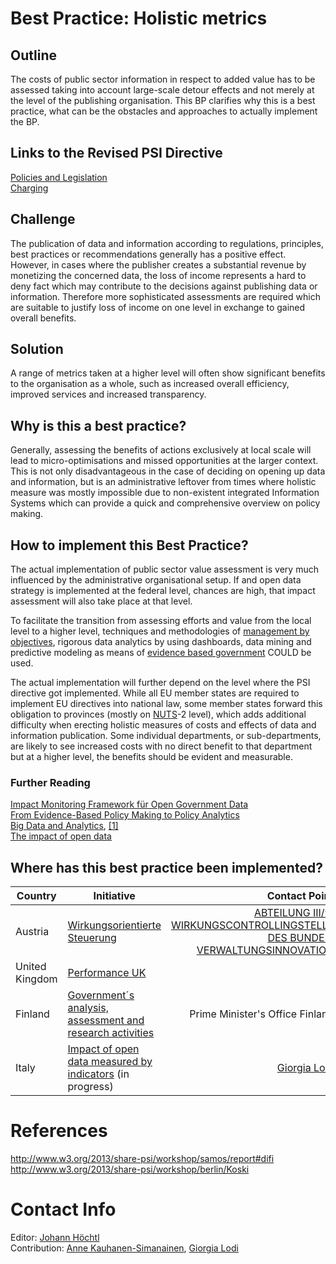 # Best Practice: Holistic metrics

## Outline
The costs of public sector information in respect to added value has to be assessed taking into account large-scale detour effects and not merely at the level of the publishing organisation. This BP clarifies why this is a best practice, what can be the obstacles and approaches to actually implement the BP.

## Links to the Revised PSI Directive
[Policies and Legislation](http://www.w3.org/2013/share-psi/elements#policy)  
[Charging](http://www.w3.org/2013/share-psi/elements#charging)  

## Challenge
The publication of data and information according to regulations, principles, best practices or recommendations generally has a positive effect. However, in cases where the publisher creates a substantial revenue by monetizing the concerned data, the loss of income represents a hard to deny fact which may contribute to the decisions against publishing data or information. Therefore more sophisticated assessments are required which are suitable to justify loss of income on one level in exchange to gained overall benefits.

## Solution
A range of metrics taken at a higher level will often show significant benefits to the organisation as a whole, such as increased overall efficiency, improved services and increased transparency.

## Why is this a best practice?
Generally, assessing the benefits of actions exclusively at local scale will lead to micro-optimisations and missed opportunities at the larger context. This is not only disadvantageous in the case of deciding on opening up data and information, but is an administrative leftover from times where holistic measure was mostly impossible due to non-existent integrated Information Systems which can provide a quick and comprehensive overview on policy making.

## How to implement this Best Practice?
The actual implementation of public sector value assessment is very much influenced by the administrative organisational setup. If and open data strategy is implemented at the federal level, chances are high, that impact assessment will also take place at that level.

To facilitate the transition from assessing efforts and value from the local level to a higher level, techniques and methodologies of [management by objectives](https://en.wikipedia.org/wiki/Management_by_objectives), rigorous data analytics by using dashboards, data mining and predictive modeling as means of [evidence based government](https://en.wikipedia.org/wiki/Evidence-based_policy) COULD be used.

The actual implementation will further depend on the level where the PSI directive got implemented. While all EU member states are required to implement  EU directives into national law, some member states forward this obligation to provinces (mostly on [NUTS](http://ec.europa.eu/eurostat/web/nuts/overview)-2 level), which adds additional difficulty when erecting holistic measures of costs and effects of data and information publication. Some individual departments, or sub-departments, are likely to see increased costs with no direct benefit to that department but at a higher level, the benefits should be evident and measurable.

### Further Reading
[Impact Monitoring Framework für Open Government Data](http://digisus.com/blog/wp-content/uploads/2013/06/OGD-CH-IMF-DACHLI-Bericht-V04-DOWNLOAD-VERSION.pdf)  
[From Evidence-Based Policy Making to Policy Analytics](http://research.smu.edu.sg/sites/default/files/research_smu_edu_sg/pdf/demarchi_lucertini_tsousias_aor2014.pdf)  
[Big Data and Analytics](http://www.govtech.com/library/papers/Big-Data-and-Analytics-in-Government-1554.html), [[1]](http://assets.teradata.com/resourceCenter/downloads/WhitePapers/Public_CIO_Special_Report_Big_Data_and_Analytics.pdf)  
[The impact of open data](http://vm.fi/julkaisu?pubid=5202)

## Where has this best practice been implemented?

| Country | Initiative | Contact Point |
|---|---|---:|
| Austria | [Wirkungsorientierte Steuerung](https://www.oeffentlicherdienst.gv.at/wirkungsorientierte_verwaltung/steuerung/index.html) | [ABTEILUNG III/9: WIRKUNGSCONTROLLINGSTELLE DES BUNDES, VERWALTUNGSINNOVATION](http://www.bka.gv.at/gfe/gfe_org.aspx?org=III/9) |
| United Kingdom | [Performance UK](https://www.gov.uk/performance) |  |
| Finland | [Government´s analysis, assessment and research activities](http://tietokayttoon.fi/en/frontpage) | Prime Minister's Office Finland |
| Italy | [Impact of open data measured by indicators](http://network.ot11ot2.it/posts/2016/06/5615/open-data-quali-dataset-e-linee-guida-condividere-scadenza-13-giugno) (in progress) |[Giorgia Lodi](https://sites.google.com/site/giorgialodi/)|


# References
http://www.w3.org/2013/share-psi/workshop/samos/report#difi  
http://www.w3.org/2013/share-psi/workshop/berlin/Koski

# Contact Info
Editor: [Johann Höchtl](johann.hoechtl@donau-uni.ac.at)  
Contribution: [Anne Kauhanen-Simanainen](Anne.Kauhanen-Simanainen@vm.fi), [Giorgia Lodi](https://sites.google.com/site/giorgialodi/)
